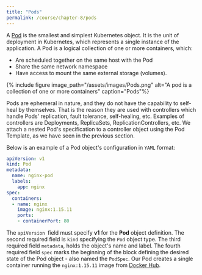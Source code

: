 ```yaml
---
title: "Pods"
permalink: /course/chapter-8/pods
---
```

A [Pod](https://kubernetes.io/docs/concepts/workloads/pods/pod-overview/) is the smallest and simplest Kubernetes object. It is the unit of deployment in Kubernetes, which represents a single instance of the application. A Pod is a logical collection of one or more containers, which:

-   Are scheduled together on the same host with the Pod
-   Share the same network namespace
-   Have access to mount the same external storage (volumes).

{% include figure image_path="/assets/images/Pods.png" alt="A pod is a collection of one or more containers" caption="Pods"%}

Pods are ephemeral in nature, and they do not have the capability to self-heal by themselves. That is the reason they are used with controllers which handle Pods' replication, fault tolerance, self-healing, etc. Examples of controllers are Deployments, ReplicaSets, ReplicationControllers, etc. We attach a nested Pod's specification to a controller object using the Pod Template, as we have seen in the previous section.

Below is an example of a Pod object's configuration in `YAML` format:

```yaml
apiVersion: v1
kind: Pod
metadata:
  name: nginx-pod
  labels:
    app: nginx
spec:
  containers:
  - name: nginx
    image: nginx:1.15.11
    ports:
    - containerPort: 80
```

The `apiVersion `field must specify **v1** for the **Pod** object definition. The second required field is `kind` specifying the `Pod` object type. The third required field `metadata`, holds the object's name and label. The fourth required field `spec` marks the beginning of the block defining the desired state of the Pod object - also named the `PodSpec`. Our Pod creates a single container running the `nginx:1.15.11` image from [Docker Hub](https://hub.docker.com/_/nginx).